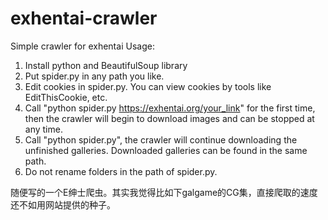 # exhentai-crawler
Simple crawler for exhentai
Usage:
1. Install python and BeautifulSoup library
2. Put spider.py in any path you like.
3. Edit cookies in spider.py. You can view cookies by tools like EditThisCookie, etc.
4. Call "python spider.py https://exhentai.org/your_link" for the first time, then the crawler will begin to download images and can be stopped at any time.
5. Call "python spider.py", the crawler will continue downloading the unfinished galleries. Downloaded galleries can be found in the same path.
6. Do not rename folders in the path of spider.py.

随便写的一个E绅士爬虫。其实我觉得比如下galgame的CG集，直接爬取的速度还不如用网站提供的种子。
